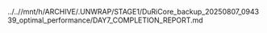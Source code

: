 ../..//mnt/h/ARCHIVE/.UNWRAP/STAGE1/DuRiCore_backup_20250807_094339_optimal_performance/DAY7_COMPLETION_REPORT.md